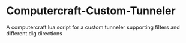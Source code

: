 # Computercraft-Custom-Tunneler
A computercraft lua script for a custom tunneler supporting filters and different dig directions
